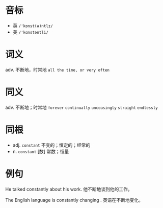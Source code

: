 # 音标

- 英 `/'kɒnst(ə)ntlɪ/`
- 美 `/'kɑnstəntli/`

# 词义

adv. 不断地，时常地
`all the time, or very often`

# 同义

adv. 不断地；时常地
`forever` `continually` `unceasingly` `straight` `endlessly`

# 同根

- adj. `constant` 不变的；恒定的；经常的
- n. `constant` [数] 常数；恒量

# 例句

He talked constantly about his work.
他不断地谈到他的工作。

The English language is constantly changing .
英语在不断地变化。



